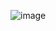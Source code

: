 ![image](https://user-images.githubusercontent.com/57319180/177033337-cc393226-8efa-488b-accd-9753fc106e7c.png)

